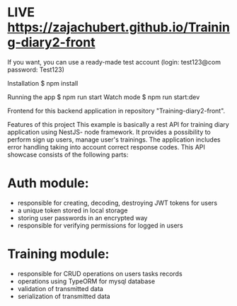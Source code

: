 # LIVE  https://zajachubert.github.io/Training-diary2-front
If you want, you can use a ready-made test account (login: test123@com password: Test123)

Installation
$ npm install

Running the app
$ npm run start
Watch mode
$ npm run start:dev

Frontend for this backend application in repository "Training-diary2-front".

Features of this project
This example is basically a rest API for training diary application using NestJS- node framework. 
It provides a possibility to perform sign up users, manage user's trainings.
The application includes error handling taking into account correct response codes.
This API showcase consists of the following parts:
# Auth module:
- responsible for creating, decoding, destroying JWT tokens for users
- a unique token stored in local storage
- storing user passwords in an encrypted way
- responsible for verifying permissions for logged in users
# Training module:
 - responsible for CRUD operations on users tasks records
 - operations using TypeORM for mysql database
 - validation of transmitted data
 - serialization of transmitted data











